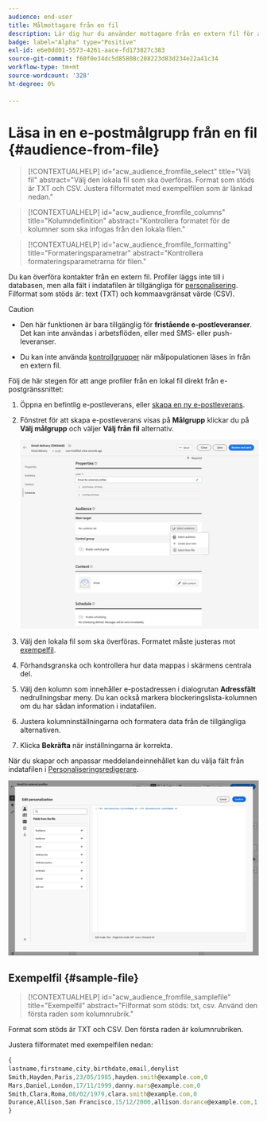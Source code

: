 ```yaml
---
audience: end-user
title: Målmottagare från en fil
description: Lär dig hur du använder mottagare från en extern fil för att skapa e-postmålgrupper
badge: label="Alpha" type="Positive"
exl-id: e6e0dd01-5573-4261-aace-fd173827c383
source-git-commit: f60f0e34dc5d85808c208223d83d234e22a41c34
workflow-type: tm+mt
source-wordcount: '328'
ht-degree: 0%

---
```


# Läsa in en e-postmålgrupp från en fil {#audience-from-file}

>[!CONTEXTUALHELP]
>id="acw_audience_fromfile_select"
>title="Välj fil"
>abstract="Välj den lokala fil som ska överföras. Format som stöds är TXT och CSV. Justera filformatet med exempelfilen som är länkad nedan."

>[!CONTEXTUALHELP]
>id="acw_audience_fromfile_columns"
>title="Kolumndefinition"
>abstract="Kontrollera formatet för de kolumner som ska infogas från den lokala filen."

>[!CONTEXTUALHELP]
>id="acw_audience_fromfile_formatting"
>title="Formateringsparametrar"
>abstract="Kontrollera formateringsparametrarna för filen."

Du kan överföra kontakter från en extern fil. Profiler läggs inte till i databasen, men alla fält i indatafilen är tillgängliga för [personalisering](../personalization/gs-personalization.md). Filformat som stöds är: text (TXT) och kommaavgränsat värde (CSV).

>[!CAUTION]
>
>* Den här funktionen är bara tillgänglig för **fristående e-postleveranser**. Det kan inte användas i arbetsflöden, eller med SMS- eller push-leveranser.
>
>* Du kan inte använda [kontrollgrupper](control-group.md) när målpopulationen läses in från en extern fil.



Följ de här stegen för att ange profiler från en lokal fil direkt från e-postgränssnittet:

1. Öppna en befintlig e-postleverans, eller [skapa en ny e-postleverans](../email/create-email.md).
1. Fönstret för att skapa e-postleverans visas på **Målgrupp** klickar du på **Välj målgrupp** och väljer **Välj från fil** alternativ.

   ![](assets/select-from-file.png)

1. Välj den lokala fil som ska överföras. Formatet måste justeras mot [exempelfil](#sample-file).
1. Förhandsgranska och kontrollera hur data mappas i skärmens centrala del.
1. Välj den kolumn som innehåller e-postadressen i dialogrutan **Adressfält** nedrullningsbar meny. Du kan också markera blockeringslista-kolumnen om du har sådan information i indatafilen.
1. Justera kolumninställningarna och formatera data från de tillgängliga alternativen.
1. Klicka **Bekräfta** när inställningarna är korrekta.

När du skapar och anpassar meddelandeinnehållet kan du välja fält från indatafilen i [Personaliseringsredigerare](../personalization/gs-personalization.md).

![](assets/select-external-perso.png)


## Exempelfil {#sample-file}

>[!CONTEXTUALHELP]
>id="acw_audience_fromfile_samplefile"
>title="Exempelfil"
>abstract="Filformat som stöds: txt, csv. Använd den första raden som kolumnrubrik."

Format som stöds är TXT och CSV. Den första raden är kolumnrubriken.

Justera filformatet med exempelfilen nedan:

```javascript
{
lastname,firstname,city,birthdate,email,denylist
Smith,Hayden,Paris,23/05/1985,hayden.smith@example.com,0
Mars,Daniel,London,17/11/1999,danny.mars@example.com,0
Smith,Clara,Roma,08/02/1979,clara.smith@example.com,0
Durance,Allison,San Francisco,15/12/2000,allison.durance@example.com,1
}
```
